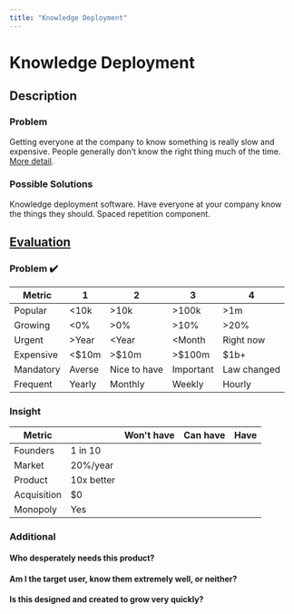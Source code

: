 ```yaml
---
title: "Knowledge Deployment"
---
```

# Knowledge Deployment
## Description
### Problem
Getting everyone at the company to know something is really slow and expensive. People generally don’t know the right thing much of the time. [More detail](https://docs.google.com/document/d/1ftUXI0v2sY21ZCqNVvDoomJAAaEI006aC0mmsygsolg/edit?usp=sharing).
### Possible Solutions
Knowledge deployment software. Have everyone at your company know the things they should. Spaced repetition component.

## [Evaluation](https://www.youtube.com/watch?v=DOtCl5PU8F0)
### Problem ✔️
|  Metric   | 1      | 2            | 3         | 4           |
| --------- | ------ | ------------ | --------- | ----------- |
| Popular   | <10k   | >10k         | >100k     | >1m         |
| Growing   | <0%    | >0%          | >10%      | >20%         |
| Urgent    | >Year  | <Year        | <Month    | Right now   |
| Expensive | <$10m  | >$10m        | >$100m    | $1b+        |
| Mandatory | Averse | Nice to have | Important | Law changed |
| Frequent  | Yearly | Monthly      | Weekly    | Hourly      |

### Insight
|   Metric    |            | Won't have | Can have | Have |
| ----------- | ---------- | ---------- | -------- | ---- |
| Founders    | 1 in 10    |            |          |      |
| Market      | 20%/year   |            |          |      |
| Product     | 10x better |            |          |      |
| Acquisition | $0         |            |          |      |
| Monopoly    | Yes        |            |          |      |

### Additional
#### Who desperately needs this product?

#### Am I the target user, know them extremely well, or neither?

#### Is this designed and created to grow very quickly?
